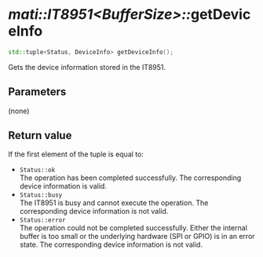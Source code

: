 # _mati::IT8951\<BufferSize\>::_**getDeviceInfo**

```cpp
std::tuple<Status, DeviceInfo> getDeviceInfo();
```

Gets the device information stored in the IT8951.

## Parameters

(none)

## Return value

If the first element of the tuple is equal to:

- `Status::ok`  
 The operation has been completed successfully. The corresponding device information is valid.
- `Status::busy`  
 The IT8951 is busy and cannot execute the operation. The corresponding device information is not valid.
- `Status::error`  
 The operation could not be completed successfully. Either the internal buffer is too small or the underlying hardware (SPI or GPIO) is in an error state. The corresponding device information is not valid.
